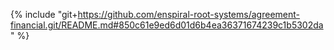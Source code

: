 {% include "git+https://github.com/enspiral-root-systems/agreement-financial.git/README.md#850c61e9ed6d01d6b4ea36371674239c1b5302da" %}